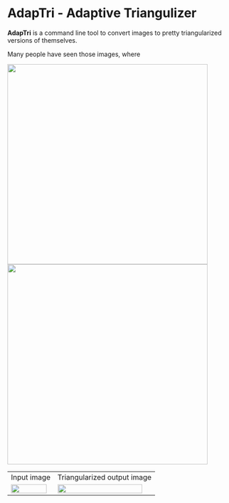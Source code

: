 # AdapTri - Adaptive Triangulizer
**AdapTri** is a command line tool to convert images to pretty triangularized versions of themselves.

Many people have seen those images, where 

<img src="https://raw.githubusercontent.com/TwoWaySix/adaptive-triangulizer/main/data/2017_China_Chongqing_Boats.jpg" 
   style="width: 450px; height: auto; margin: auto">
<img src="https://raw.githubusercontent.com/TwoWaySix/adaptive-triangulizer/main/data/out/2017_China_Chongqing_Boats.jpg" 
   style="width: 450px; height: auto; margin: auto">
       
<table>
    <tr>
    <td>
      Input image
    </td>
    <td>
      Triangularized output image
    </td>
  </tr>
  <tr>
    <td>
      <img src="https://raw.githubusercontent.com/TwoWaySix/adaptive-triangulizer/main/data/2017_China_Chongqing_Boats.jpg" 
           style="width: 95%; height: auto; margin: auto">
    </td>
    <td>
      <img src="https://raw.githubusercontent.com/TwoWaySix/adaptive-triangulizer/main/data/out/2017_China_Chongqing_Boats.jpg" 
           style="width: 95%; height: auto; margin: auto">
    </td>
  </tr>
</table>

